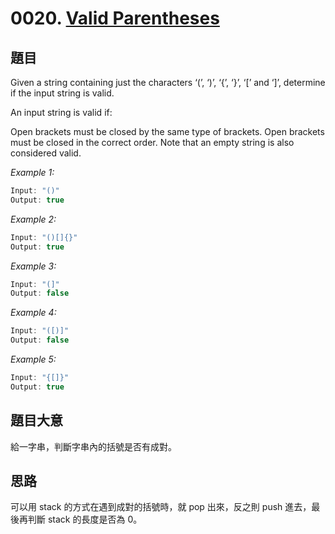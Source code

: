 # 0020. [Valid Parentheses](https://leetcode.com/problems/valid-parentheses/description/)

## 題目

Given a string containing just the characters ‘(’, ‘)’, ‘{’, ‘}’, ‘[’ and ‘]’, determine if the input string is valid.

An input string is valid if:

Open brackets must be closed by the same type of brackets. Open brackets must be closed in the correct order. Note that an empty string is also considered valid.

*Example 1:*
```c
Input: "()"
Output: true
```

*Example 2:*
```c
Input: "()[]{}"
Output: true
```

*Example 3:*
```c
Input: "(]"
Output: false
```

*Example 4:*
```c
Input: "([)]"
Output: false
```

*Example 5:*
```c
Input: "{[]}"
Output: true
```

## 題目大意

給一字串，判斷字串內的括號是否有成對。

## 思路

可以用 stack 的方式在遇到成對的括號時，就 pop 出來，反之則 push 進去，最後再判斷 stack 的長度是否為 0。


